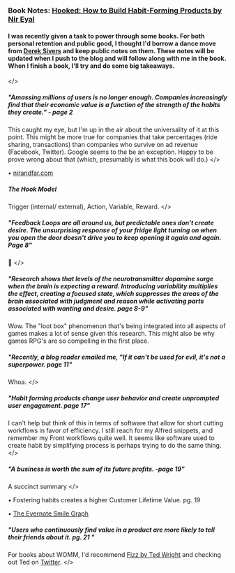 ### Book Notes: [Hooked: How to Build Habit-Forming Products by Nir Eyal](https://www.amazon.com/Hooked-How-Build-Habit-Forming-Products/dp/1591847788/ref=sr_1_1?s=books&ie=UTF8&qid=1506724423&sr=1-1&keywords=hooked)

#### I was recently given a task to power through some books. For both personal retention and public good, I thought I'd borrow a dance move from [Derek Sivers](https://sivers.org/book) and keep public notes on them. These notes will be updated when I push to the blog and will follow along with me in the book. When I finish a book, I'll try and do some big takeaways. 

</>

##### "Amassing millions of users is no longer enough. Companies increasingly find that their economic value is a function of the strength of the habits they create." - page 2 

This caught my eye, but I'm up in the air about the universality of it at this point. This might be more true for companies that take percentages (ride sharing, transactions) than companies who survive on ad revenue (Facebook, Twitter). Google seems to the be an exception. Happy to be prove wrong about that (which, presumably is what this book will do.) </>

• [nirandfar.com](nirandfar.com) 

##### The Hook Model

Trigger (internal/ external), Action, Variable, Reward. </>

##### "Feedback Loops are all around us, but predictable ones don't create desire. The unsurprising response of your fridge light turning on when you open the door doesn't drive you to keep opening it again and again. Page 8"

🤔 </>

##### "Research shows that levels of the neurotransmitter dopamine surge when the brain is expecting a reward. Introducing variability multiplies the effect, creating a focused state, which suppresses the areas of the brain associated with judgment and reason while activating parts associated with wanting and desire. page 8-9" 

Wow. The "loot box" phenomenon that's being integrated into all aspects of games makes a lot of sense given this research. This might also be why games RPG's are so compelling in the first place. 

##### "Recently, a blog reader emailed me, "If it can't be used for evil, it's not a superpower. page 11"

Whoa. </>

##### "Habit forming products change user behavior and create unprompted user engagement. page 17"

I can't help but think of this in terms of software that allow for short cutting workflows in favor of efficiency. I still reach for my Alfred snippets, and remember my Front workflows quite well. It seems like software used to create habit by simplifying process is perhaps trying to do the same thing. </>

##### "A business is worth the sum of its future profits. -page 19"

A succinct summary </>

• Fostering habits creates a higher Customer Lifetime Value. pg. 19

• [The Evernote Smile Graph](https://techcrunch.com/2012/11/04/should-your-startup-go-freemium/evernote-smile-graph/)

##### "Users who continuously find value in a product are more likely to tell their friends about it. pg. 21 "

For books about WOMM, I'd recommend [Fizz by Ted Wright](https://www.amazon.com/Fizz-Harness-Power-Marketing-Growth/dp/0071835741/ref=sr_1_1?ie=UTF8&qid=1506872326&sr=8-1&keywords=fizz+book) and checking out Ted on [Twitter](https://twitter.com/TedWrightMedia). </>
